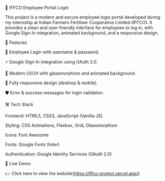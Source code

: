 🌱 IFFCO Employee Portal Login

This project is a modern and secure employee login portal developed during my internship at Indian Farmers Fertiliser Cooperative Limited (IFFCO).
It provides a clean and user-friendly interface for employees to log in, with Google Sign-In integration, animated background, and a responsive design.

🚀 Features

🔐 Employee Login with username & password.

⚡ Google Sign-In integration using OAuth 2.0.

🎨 Modern UI/UX with glassmorphism and animated background.

📱 Fully responsive design (desktop & mobile).

🛡️ Error & success messages for login validation.

🛠️ Tech Stack

Frontend: HTML5, CSS3, JavaScript (Vanilla JS)

Styling: CSS Animations, Flexbox, Grid, Glassmorphism

Icons: Font Awesome

Fonts: Google Fonts (Inter)

Authentication: Google Identity Services (OAuth 2.0)


🔗 Live Demo

👉 Click here to view the website(https://iffco-project.vercel.app/)
